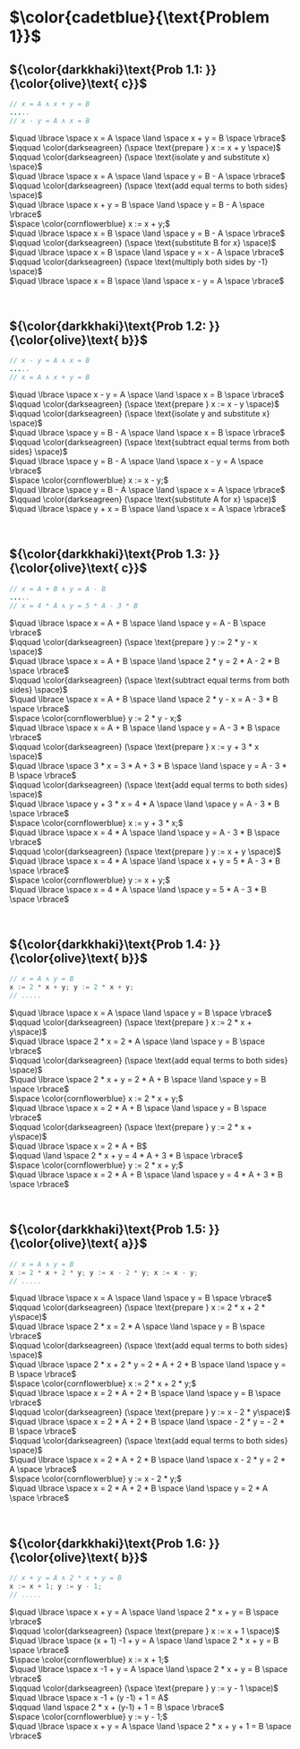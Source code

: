 # $\color{cadetblue}{\text{Problem 1}}$

## ${\color{darkkhaki}\text{Prob 1.1: }}{\color{olive}\text{ c}}$

```java
// x = A ∧ x + y = B
.....
// x - y = A ∧ x = B
```

$\quad \lbrace \space x = A \space \land \space x + y = B \space \rbrace$  
$\qquad \color{darkseagreen} (\space \text{prepare } x := x + y \space)$  
$\qquad \color{darkseagreen} (\space \text{isolate y and substitute x} \space)$  
$\quad \lbrace \space x = A \space \land \space y = B - A \space \rbrace$  
$\qquad \color{darkseagreen} (\space \text{add equal terms to both sides} \space)$  
$\quad \lbrace \space x + y = B \space \land \space y = B - A \space \rbrace$  
$\space \color{cornflowerblue} x := x + y;$  
$\quad \lbrace \space x = B \space \land \space y = B - A \space \rbrace$  
$\qquad \color{darkseagreen} (\space \text{substitute B for x} \space)$  
$\quad \lbrace \space x = B \space \land \space y = x - A \space \rbrace$  
$\qquad \color{darkseagreen} (\space \text{multiply both sides by -1} \space)$  
$\quad \lbrace \space x = B \space \land \space x - y = A \space \rbrace$  

&nbsp;

## ${\color{darkkhaki}\text{Prob 1.2: }}{\color{olive}\text{ b}}$

```java
// x - y = A ∧ x = B
.....
// x = A ∧ x + y = B 
```

$\quad \lbrace \space x - y = A \space \land \space x = B \space \rbrace$  
$\qquad \color{darkseagreen} (\space \text{prepare } x := x - y \space)$  
$\qquad \color{darkseagreen} (\space \text{isolate y and substitute x} \space)$  
$\quad \lbrace \space y = B - A \space \land \space x = B \space \rbrace$  
$\qquad \color{darkseagreen} (\space \text{subtract equal terms from both sides} \space)$  
$\quad \lbrace \space y = B - A \space \land \space x - y = A \space \rbrace$  
$\space \color{cornflowerblue} x := x - y;$  
$\quad \lbrace \space y = B - A \space \land \space x = A \space \rbrace$  
$\qquad \color{darkseagreen} (\space \text{substitute A for x} \space)$  
$\quad \lbrace \space y + x = B \space \land \space x = A \space \rbrace$  

&nbsp;

## ${\color{darkkhaki}\text{Prob 1.3: }}{\color{olive}\text{ c}}$

```java
// x = A + B ∧ y = A - B
.....
// x = 4 * A ∧ y = 5 * A - 3 * B
```

$\quad \lbrace \space x = A + B \space \land \space y = A - B \space \rbrace$  
$\qquad \color{darkseagreen} (\space \text{prepare } y := 2 * y - x \space)$  
$\quad \lbrace \space x = A + B \space \land \space 2 * y = 2 * A - 2 * B \space \rbrace$  
$\qquad \color{darkseagreen} (\space \text{subtract equal terms from both sides} \space)$  
$\quad \lbrace \space x = A + B \space \land \space 2 * y - x = A - 3 * B \space \rbrace$  
$\space \color{cornflowerblue} y := 2 * y - x;$  
$\quad \lbrace \space x = A + B \space \land \space y = A - 3 * B \space \rbrace$  
$\qquad \color{darkseagreen} (\space \text{prepare } x := y + 3 * x \space)$  
$\quad \lbrace \space 3 * x = 3 * A + 3 *  B \space \land \space y = A - 3 * B \space \rbrace$  
$\qquad \color{darkseagreen} (\space \text{add equal terms to both sides} \space)$  
$\quad \lbrace \space y + 3 * x = 4 * A \space \land \space y = A - 3 * B \space \rbrace$  
$\space \color{cornflowerblue} x := y + 3 * x;$  
$\quad \lbrace \space x = 4 * A \space \land \space y = A - 3 * B \space \rbrace$  
$\qquad \color{darkseagreen} (\space \text{prepare } y := x + y \space)$  
$\quad \lbrace \space x = 4 * A \space \land \space x + y = 5 * A - 3 * B \space \rbrace$  
$\space \color{cornflowerblue} y := x + y;$  
$\quad \lbrace \space x = 4 * A \space \land \space y = 5 * A - 3 * B \space \rbrace$  

&nbsp;

## ${\color{darkkhaki}\text{Prob 1.4: }}{\color{olive}\text{ b}}$

```java
// x = A ∧ y = B
x := 2 * x + y; y := 2 * x + y;
// .....
```

$\quad \lbrace \space x = A \space \land \space y = B \space \rbrace$  
$\qquad \color{darkseagreen} (\space \text{prepare } x := 2 * x + y\space)$  
$\quad \lbrace \space 2 * x = 2 * A \space \land \space y = B \space \rbrace$  
$\qquad \color{darkseagreen} (\space \text{add equal terms to both sides} \space)$  
$\quad \lbrace \space 2 * x + y = 2 * A + B \space \land \space y = B \space \rbrace$  
$\space \color{cornflowerblue} x := 2 * x + y;$  
$\quad \lbrace \space x = 2 * A + B \space \land \space y = B \space \rbrace$  
$\qquad \color{darkseagreen} (\space \text{prepare } y := 2 * x + y\space)$  
$\quad \lbrace \space x = 2 * A + B$  
$\qquad \land \space 2 * x + y = 4 * A + 3 * B \space \rbrace$  
$\space \color{cornflowerblue} y := 2 * x + y;$  
$\quad \lbrace \space x = 2 * A + B \space \land \space y = 4 * A + 3 * B \space \rbrace$  

&nbsp;

## ${\color{darkkhaki}\text{Prob 1.5: }}{\color{olive}\text{ a}}$

```java
// x = A ∧ y = B
x := 2 * x + 2 * y; y := x - 2 * y; x := x - y;
// .....
```

$\quad \lbrace \space x = A \space \land \space y = B \space \rbrace$  
$\qquad \color{darkseagreen} (\space \text{prepare } x := 2 * x + 2 * y\space)$  
$\quad \lbrace \space 2 * x = 2 * A \space \land \space y = B \space \rbrace$  
$\qquad \color{darkseagreen} (\space \text{add equal terms to both sides} \space)$  
$\quad \lbrace \space 2 * x + 2 * y = 2 * A + 2 * B \space \land \space y = B \space \rbrace$  
$\space \color{cornflowerblue} x := 2 * x + 2 * y;$  
$\quad \lbrace \space x = 2 * A + 2 * B \space \land \space y = B \space \rbrace$  
$\qquad \color{darkseagreen} (\space \text{prepare } y := x - 2 * y\space)$  
$\quad \lbrace \space x = 2 * A + 2 * B \space \land \space - 2 * y = - 2 * B \space \rbrace$  
$\qquad \color{darkseagreen} (\space \text{add equal terms to both sides} \space)$  
$\quad \lbrace \space x = 2 * A + 2 * B \space \land \space x - 2 * y = 2 * A \space \rbrace$  
$\space \color{cornflowerblue} y := x - 2 * y;$  
$\quad \lbrace \space x = 2 * A + 2 * B \space \land \space y = 2 * A \space \rbrace$  

&nbsp;

## ${\color{darkkhaki}\text{Prob 1.6: }}{\color{olive}\text{ b}}$

```java
// x + y = A ∧ 2 * x + y = B
x := x + 1; y := y - 1;
// .....
```

$\quad \lbrace \space x + y = A \space \land \space 2 * x + y = B \space \rbrace$  
$\qquad \color{darkseagreen} (\space \text{prepare } x := x + 1 \space)$  
$\quad \lbrace \space (x + 1) -1 + y = A \space \land \space 2 * x + y = B \space \rbrace$  
$\space \color{cornflowerblue} x := x + 1;$  
$\quad \lbrace \space x -1 + y = A \space \land \space 2 * x + y = B \space \rbrace$  
$\qquad \color{darkseagreen} (\space \text{prepare } y := y - 1 \space)$  
$\quad \lbrace \space x -1 + (y -1) + 1 = A$  
$\qquad \land \space 2 * x + (y-1) + 1 = B \space \rbrace$  
$\space \color{cornflowerblue} y := y - 1;$  
$\quad \lbrace \space x + y = A \space \land \space 2 * x + y + 1 = B \space \rbrace$  

&nbsp;
